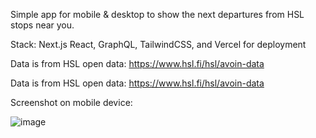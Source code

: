 
Simple app for mobile & desktop to show the next departures from HSL stops near you.

Stack: Next.js React, GraphQL, TailwindCSS, and Vercel for deployment

Data is from HSL open data: https://www.hsl.fi/hsl/avoin-data



Data is from HSL open data: https://www.hsl.fi/hsl/avoin-data



Screenshot on mobile device:

![image](https://github.com/vesas/nextjs-omastop/assets/42914624/70e3d968-580a-45b7-bd79-45577f71e61f)

